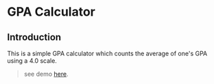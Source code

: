 # GPA Calculator

## Introduction

This is a simple GPA calculator which counts the average of one's GPA using a 4.0 scale.

> see demo [here](http://homepage.ntu.edu.tw/~b03305004/gpa/).